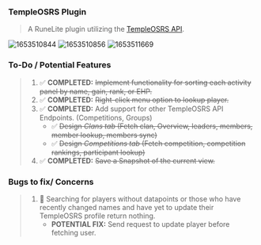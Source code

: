 ### TempleOSRS Plugin

> A RuneLite plugin utilizing the [TempleOSRS API](https://templeosrs.com/api_doc.php). <br>

![1653510844](https://user-images.githubusercontent.com/60162255/170362329-212ec277-db30-4e3b-b590-babed7ba2d16.png)
![1653510856](https://user-images.githubusercontent.com/60162255/170362348-d1b1774e-e918-4d8f-8e1e-9dc5173d21bb.png)
![1653511669](https://user-images.githubusercontent.com/60162255/170364287-95dc2423-add6-4564-ba8e-ea04a201b9c5.png)

### To-Do / Potential Features

> 1. ✅ **COMPLETED:** ~~Implement functionality for sorting each activity panel by name, gain, rank, or EHP.~~
> 2. ✅ **COMPLETED:** ~~Right-click menu option to lookup player.~~
> 3. ✅ **COMPLETED:** Add support for other TempleOSRS API Endpoints. (Competitions, Groups)
>     * ✅ ~~Design *Clans tab* (Fetch clan, Overview, leaders, members, member lookup, members sync)~~
>     * ✅ ~~Design *Competitions tab* (Fetch competition, competition rankings, participant lookup)~~
> 4. ✅ **COMPLETED:** ~~Save a Snapshot of the current view.~~

### Bugs to fix/ Concerns

> 1. 🐛 Searching for players without datapoints or those who have recently changed names and have yet to update their TempleOSRS profile return nothing.
>    * **POTENTIAL FIX:** Send request to update player before fetching user.
